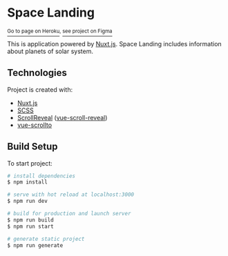 # Space Landing

[<sup>Go to page on Heroku</sup>](https://space-landing.herokuapp.com/)<sup>, </sup>[<sup>see project on Figma</sup>](https://www.figma.com/file/0LbiPIAULHK9JyNA0wfZdo/Space?node-id=0%3A1)

This is application powered by [Nuxt.js](https://nuxtjs.com). Space Landing includes information about planets of solar system.

## Technologies

Project is created with:

* [Nuxt.js](https://nuxtjs.com)
* [SCSS](https://sass-lang.com)
* [ScrollReveal](https://scrollrevealjs.org) ([vue-scroll-reveal](https://www.npmjs.com/package/vue-scroll-reveal))
* [vue-scrollto](https://www.npmjs.com/package/vue-scrollto)

## Build Setup

To start project:

```bash
# install dependencies
$ npm install

# serve with hot reload at localhost:3000
$ npm run dev

# build for production and launch server
$ npm run build
$ npm run start

# generate static project
$ npm run generate
```
